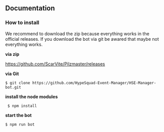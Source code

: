 <h2>Documentation</h2>
<h3>How to install</h3>
We recommend to download the zip because everything works in the official releases. If you download the bot via git be awared that maybe not everything works.
<br>

**via zip**

https://github.com/ScarVite/Pilzmaster/releases

**via Git**

`$ git clone https://github.com/HypeSquad-Event-Manager/HSE-Manager-bot.git`

**install the node modules**

` $ npm install`

**start the bot** 

`$ npm run bot`
